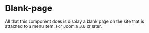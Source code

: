 # Blank-page
All that this component does is display a blank page on the site that is attached to a menu item. For Joomla 3.8 or later.
